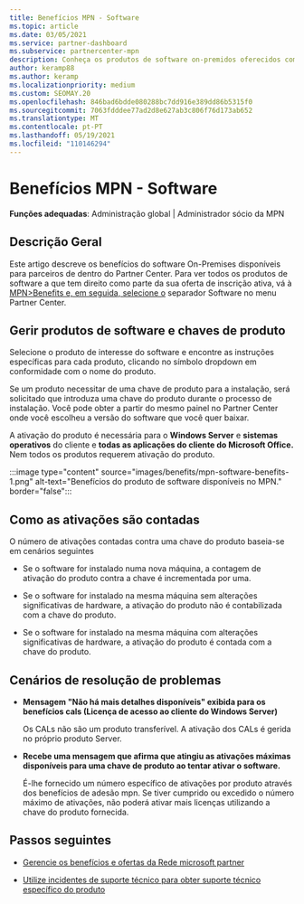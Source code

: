 ```yaml
---
title: Benefícios MPN - Software
ms.topic: article
ms.date: 03/05/2021
ms.service: partner-dashboard
ms.subservice: partnercenter-mpn
description: Conheça os produtos de software on-premidos oferecidos como benefícios da Microsoft Partner Network (MPN)
author: keramp88
ms.author: keramp
ms.localizationpriority: medium
ms.custom: SEOMAY.20
ms.openlocfilehash: 846bad6bdde080288bc7dd916e389dd86b5315f0
ms.sourcegitcommit: 7063fdddee77ad2d8e627ab3c806f76d173ab652
ms.translationtype: MT
ms.contentlocale: pt-PT
ms.lasthandoff: 05/19/2021
ms.locfileid: "110146294"
---
```

# <a name="mpn-benefits---software"></a>Benefícios MPN - Software

**Funções adequadas**: Administração global | Administrador sócio da MPN

## <a name="overview"></a>Descrição Geral

Este artigo descreve os benefícios do software On-Premises disponíveis para parceiros de dentro do Partner Center. Para ver todos os produtos de software a que tem direito como parte da sua oferta de inscrição ativa, vá à  [MPN>Benefits e, em seguida, selecione o](https://partner.microsoft.com/dashboard/mpn/membership/benefits/software) separador Software no menu Partner Center.  

## <a name="manage-software-products-and-product-keys"></a>Gerir produtos de software e chaves de produto

Selecione o produto de interesse do software e encontre as instruções específicas para cada produto, clicando no símbolo dropdown em conformidade com o nome do produto.

Se um produto necessitar de uma chave de produto para a instalação, será solicitado que introduza uma chave do produto durante o processo de instalação. Você pode obter a partir do mesmo painel no Partner Center onde você escolheu a versão do software que você quer baixar.

A ativação do produto é necessária para o **Windows Server** e **sistemas operativos** do cliente e **todas as aplicações do cliente do Microsoft Office.** Nem todos os produtos requerem ativação do produto.

:::image type="content" source="images/benefits/mpn-software-benefits-1.png" alt-text="Benefícios do produto de software disponíveis no MPN." border="false":::

## <a name="how-activations-are-counted"></a>Como as ativações são contadas

O número de ativações contadas contra uma chave do produto baseia-se em cenários seguintes

- Se o software for instalado numa nova máquina, a contagem de ativação do produto contra a chave é incrementada por uma.
 
- Se o software for instalado na mesma máquina sem alterações significativas de hardware, a ativação do produto não é contabilizada com a chave do produto.

- Se o software for instalado na mesma máquina com alterações significativas de hardware, a ativação do produto é contada com a chave do produto.

## <a name="troubleshooting-scenarios"></a>Cenários de resolução de problemas

- **Mensagem "Não há mais detalhes disponíveis" exibida para os benefícios cals (Licença de acesso ao cliente do Windows Server)**

    Os CALs não são um produto transferível. A ativação dos CALs é gerida no próprio produto Server.

- **Recebe uma mensagem que afirma que atingiu as ativações máximas disponíveis para uma chave de produto ao tentar ativar o software.**

    É-lhe fornecido um número específico de ativações por produto através dos benefícios de adesão mpn. Se tiver cumprido ou excedido o número máximo de ativações, não poderá ativar mais licenças utilizando a chave do produto fornecida.


 ## <a name="next-steps"></a>Passos seguintes

- [Gerencie os benefícios e ofertas da Rede microsoft partner](manage-your-partner-network-benefits.md)

- [Utilize incidentes de suporte técnico para obter suporte técnico específico do produto](mpn-benefits-technical-support.md)




